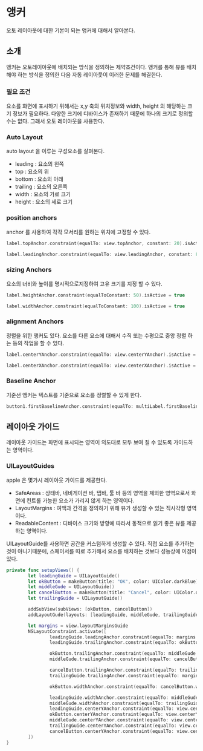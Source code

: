 # 앵커

오토 레이아웃에 대한 기본이 되는 앵커에 대해서 알아본다.

## 소개

앵커는 오토레이아웃에 배치되는 방식을 정의하는 제약조건이다. 앵커를 통해 뷰를 배치해야 하는 방식을 정의한 다음 자동 레이아웃이 이러한 문제를 해결한다.

### 필요 조건

요소를 화면에 표시하기 위해서는 x,y 축의 위치정보와 width, height 의 해당하는 크기 정보가 필요하다. 다양한 크기에 디바이스가 존재하기 때문에 하나의 크기로 정의할 수는 없다. 그래서 오토 레이아웃을 사용한다.

### Auto Layout

auto layout 을 이루는 구성요소를 살펴본다.

- leading : 요소의 왼쪽
- top : 요소의 위
- bottom : 요소의 아래
- trailing : 요소의 오른쪽
- width : 요소의 가로 크기
- height : 요소의 세로 크기

### position anchors

anchor 를 사용하여 각각 모서리를 원하는 위치에 고정할 수 있다.

```swift
label.topAnchor.constraint(equalTo: view.topAnchor, constant: 20).isActive = true

label.leadingAnchor.constraint(equalTo: view.leadingAnchor, constant: 8).isActive = true
```

### sizing Anchors

요소의 너비와 높이를 명시적으로지정하여 고유 크기를 지정 할 수 있다.

```swift
label.heightAnchor.constraint(equalToConstant: 50).isActive = true

label.widthAnchor.constraint(equalToConstant: 100).isActive = true
```

### alignment Anchors

정렬을 위한 앵커도 있다. 요소를 다른 요소에 대해서 수직 또는 수평으로 중앙 정렬 하는 등의 작업을 할 수 있다.

```swift
label.centerYAnchor.constraint(equalTo: view.centerYAnchor).isActive = true

label.centerXAnchor.constraint(equalTo: view.centerXAnchor).isActive = true
```

### Baseline Anchor

기준선 앵커는 텍스트를 기준으로 요소를 정렬할 수 있게 한다.

```swift
button1.firstBaselineAnchor.constraint(equalTo: multiLabel.firstBaselineAnchor).isActive = true
```

## 레이아웃 가이드

레이아웃 가이드는 화면에 표시되는 영역이 의도대로 모두 보여 질 수 있도록 가이드하는 영역이다.

### UILayoutGuides

apple 은 몇가시 레이아웃 가이드를 제공한다.

- SafeAreas : 상태바, 네비게이션 바, 탭바, 툴 바 등의 영역을 제외한 영역으로서 화면에 컨트롤 가능한 요소가 가리지 않게 하는 영역이다.
- LayoutMargins : 여백과 간격을 정의하기 위해 뷰가 생성할 수 있는 직사각형 영역이다.
- ReadableContent : 디바이스 크기와 방향에 따라서 동적으로 읽기 좋은 뷰를 제공하는 영역이다.

UILayoutGuide를 사용하면 공간을 커스텀하게 생성할 수 있다. 직접 요소를 추가하는 것이 아니기때문에, 스페이서를 따로 추가해서 요소를 배치하는 것보다 성능상에 이점이 있다.

```swift
private func setupViews() {
		let leadingGuide = UILayoutGuide()
		let okButton = makeButton(title: "OK", color: UIColor.darkBlue)
		let middleGude = UILayoutGuide()
		let cancelButton = makeButton(title: "Cancel", color: UIColor.darkGreen)
		let trailingGuide = UILayoutGuide()

		addSubView(subViews: [okButton, cancelButton])
		addLayoutGude(layouts: [leadingGuide, middleGude, trailingGuide])

		let margins = view.layoutMarginsGuide
		NSLayoutConstraint.activate([
				leadingGuide.leadingAnchor.constraint(equalTo: margins.leadingAnchor),
				leadingGuide.trailingAnchor.constraint(equalTo: okButton.leadingAnchor),

				okButton.trailingAnchor.constraint(equalTo: middleGude.leadingAnchor),
				middleGude.trailingAnchor.constraint(equalTo: cancelButton.leadingAnchor),

				cancelButton.trailingAnchor.constraint(equalTo: trailingGuide.leadingAnchor),
				trailingGuide.trailingAnchor.constraint(equalTo: margins.trailingAnchor),

				okButton.widthAnchor.constraint(equalTo: cancelButton.widthAnchor),

				leadingGuide.widthAnchor.constraint(equalTo: middleGude.widthAnchor),
				middleGude.widthAnchor.constraint(equalTo: trailingGuide.widthAnchor),
				leadingGuide.centerYAnchor.constraint(equalTo: view.centerYAnchor),
				okButton.centerYAnchor.constraint(equalTo: view.centerYAnchor),
				middleGude.centerYAnchor.constraint(equalTo: view.centerYAnchor),
				trailingGuide.centerYAnchor.constraint(equalTo: view.centerYAnchor),
				cancelButton.centerYAnchor.constraint(equalTo: view.centerYAnchor)
		])
}
```
